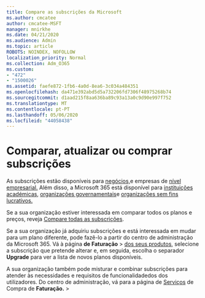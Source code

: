 ```yaml
---
title: Compare as subscrições da Microsoft
ms.author: cmcatee
author: cmcatee-MSFT
manager: mnirkhe
ms.date: 04/21/2020
ms.audience: Admin
ms.topic: article
ROBOTS: NOINDEX, NOFOLLOW
localization_priority: Normal
ms.collection: Adm_O365
ms.custom:
- "472"
- "1500026"
ms.assetid: faefe872-1fb6-4a0d-8ea6-3c034a484351
ms.openlocfilehash: da471e392abd5d5a732206fd7306f48975268b74
ms.sourcegitcommit: d1aad215f8aa636ba89c93a13a0c9d90e997f752
ms.translationtype: MT
ms.contentlocale: pt-PT
ms.lasthandoff: 05/06/2020
ms.locfileid: "44058438"
---
```

# <a name="compare-upgrade-or-purchase-subscriptions"></a>Comparar, atualizar ou comprar subscrições
  
As subscrições estão disponíveis para [negócios,](https://products.office.com/compare-all-microsoft-office-products?tab=2)e empresas de [nível empresarial.](https://products.office.com/business/compare-more-office-365-for-business-plans) Além disso, a Microsoft 365 está disponível para [instituições académicas](https://products.office.com/academic/compare-office-365-education-plans), [organizações governamentais](https://products.office.com/government/compare-office-365-government-plans)e [organizações sem fins lucrativos.](https://products.office.com/nonprofit/office-365-nonprofit-plans-and-pricing?tab=1)
  
Se a sua organização estiver interessada em comparar todos os planos e preços, reveja [Compare todas as subscrições](https://products.office.com/business/compare-more-office-365-for-business-plans).
  
Se a sua organização já adquiriu subscrições e está interessada em mudar para um plano diferente, pode fazê-lo a partir do centro de administração da Microsoft 365. Vá à página **de Faturação** \> [dos seus produtos,](https://go.microsoft.com/fwlink/p/?linkid=842054) selecione a subscrição que pretende alterar e, em seguida, escolha o separador **Upgrade** para ver a lista de novos planos disponíveis.
  
A sua organização também pode misturar e combinar subscrições para atender às necessidades e requisitos de funcionalidadedos dos utilizadores. Do centro de administração, vá para a página de [Serviços](https://go.microsoft.com/fwlink/p/?linkid=868433) de Compra de **Faturação.** \>